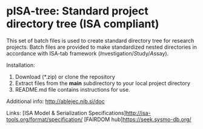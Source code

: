 # pISA-tree: Standard project directory tree (ISA compliant)

This set of batch files is used to create standard directory tree for research projects.
Batch files are provided to make standardized nested directories in accordance with ISA-tab framework (*I*nvestigation/*S*tudy/*A*ssay).

Installation:

1. Download (*.zip) or clone the repository
2. Extract files from the **main** subdirectory to your local project directory
3. README.md file contains instructions for use.

Additional info: <http://ablejec.nib.si/doc>

Links:
[ISA Model & Serialization Specifications]<http://isa-tools.org/format/specification/>
[FAIRDOM hub]<https://seek.sysmo-db.org/>
